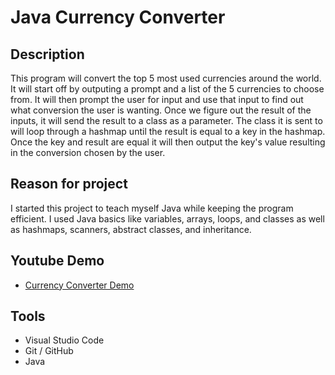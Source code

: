 # Java Currency Converter

## Description
This program will convert the top 5 most used currencies around the world. It will start off by outputing a prompt and a list of the 5 currencies to choose from. It will then prompt the user for input and use that input to find out what conversion the user is wanting. Once we figure out the result of the inputs, it will send the result to a class as a parameter. The class it is sent to will loop through a hashmap until the result is equal to a key in the hashmap. Once the key and result are equal it will then output the key's value resulting in the conversion chosen by the user.

## Reason for project
I started this project to teach myself Java while keeping the program efficient. I used Java basics like variables, arrays, loops, and classes as well as hashmaps, scanners, abstract classes, and inheritance.


## Youtube Demo

* [Currency Converter Demo]() 

## Tools

* Visual Studio Code
* Git / GitHub
* Java

